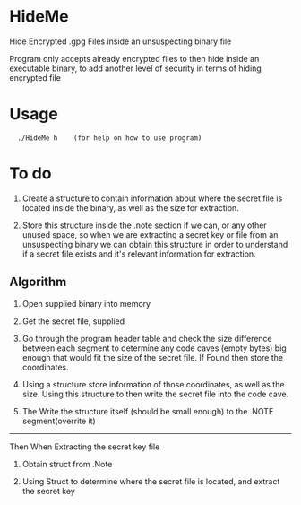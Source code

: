# HideMe
Hide Encrypted .gpg Files  inside an unsuspecting binary file

Program only accepts already encrypted files to then hide inside an executable binary, to add another level of security in terms of hiding encrypted file

# Usage

      ./HideMe h    (for help on how to use program)


# To do

1. Create a structure to contain information about where the secret file is located
   inside the binary, as well as the size for extraction.

2. Store this structure inside the .note section if we can, or any other unused
   space, so when we are extracting a secret key or file from an unsuspecting binary
   we can obtain this structure in order to understand if a secret file exists
   and it's relevant information for extraction.


Algorithm
----------

1. Open supplied binary into memory

2. Get the secret file, supplied 

3. Go through the program header table and check the size difference between each segment
   to determine any code caves (empty bytes) big enough that would fit the size of the secret
   file. If Found then store the coordinates.

4. Using a structure store information of those coordinates, as well as the size. Using this structure
   to then write the secret file into the code cave.

5. The Write the structure itself (should be small enough) to the .NOTE segment(overrite it)

---------------
Then When Extracting the secret key file

1. Obtain struct from .Note

2. Using Struct to determine where the secret file is located, and extract the secret key
